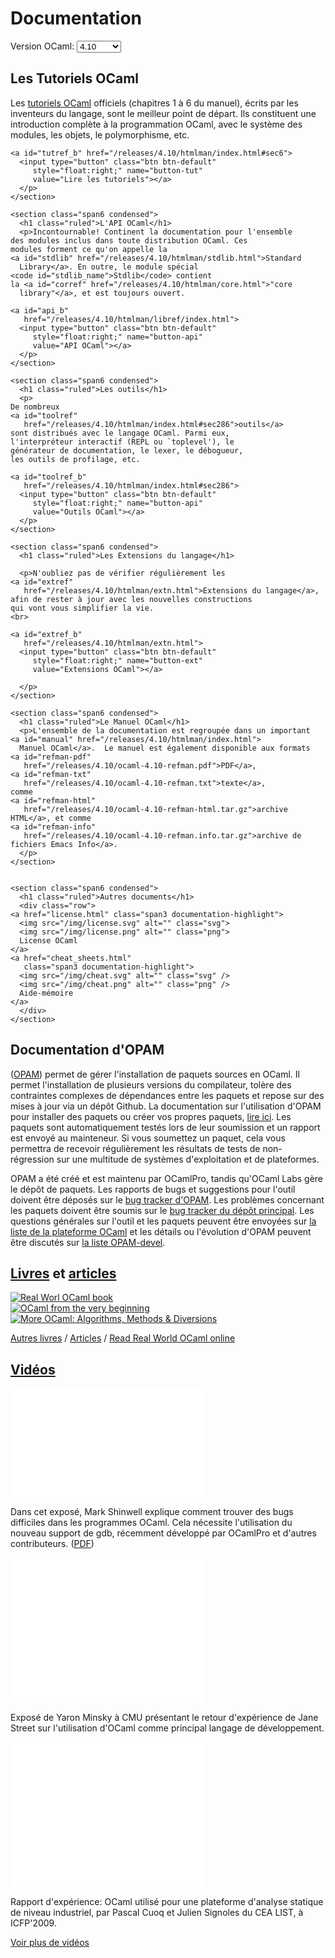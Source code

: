 <!-- ((! set title Docs !)) ((! set documentation !)) ((! set nobreadcrumb !)) -->

<div class="container">
  <h1>Documentation</h1>
  <div class="form-group">
    <form name="Versions">
      <label for="version-selector"
	     style="display:inline;">Version OCaml:</label>
      <select class="form-control" id="version-selector" name="selector"
	      style="width: 10ex;vertical-align: baseline;"
	      onChange="refresh()">
	<option>4.10</option>
      </select>
    </form>
  </div>

  <!-- this will fill-in the select above with all versions -->
  <script src="version_selector.js"></script>
  
  <div class="row">
    <section class="span6 condensed">
      <h1 class="ruled">Les Tutoriels OCaml</h1>
      <p>Les
	<a id="tutref"
	   href="/releases/4.10/htmlman/index.html#sec6">tutoriels OCaml</a>
	officiels (chapitres 1 à 6 du manuel), écrits par les
	inventeurs du langage, sont le meilleur point de
	départ. Ils constituent une introduction complète à la
	programmation OCaml, avec le système des modules, les
	objets, le polymorphisme, etc.

	<a id="tutref_b" href="/releases/4.10/htmlman/index.html#sec6">
	  <input type="button" class="btn btn-default"
		 style="float:right;" name="button-tut"
		 value="Lire les tutoriels"></a>
      </p>
    </section>

    <section class="span6 condensed">
      <h1 class="ruled">L'API OCaml</h1>
      <p>Incontournable! Continent la documentation pour l'ensemble
	des modules inclus dans toute distribution OCaml. Ces
	modules forment ce qu'on appelle la
	<a id="stdlib" href="/releases/4.10/htmlman/stdlib.html">Standard
	  Library</a>. En outre, le module spécial
	<code id="stdlib_name">Stdlib</code> contient
	la <a id="corref" href="/releases/4.10/htmlman/core.html">"core
	  library"</a>, et est toujours ouvert.

	<a id="api_b"
	   href="/releases/4.10/htmlman/libref/index.html">
	  <input type="button" class="btn btn-default"
		 style="float:right;" name="button-api"
		 value="API OCaml"></a>
      </p>
    </section>

    <section class="span6 condensed">
      <h1 class="ruled">Les outils</h1>
      <p>
	De nombreux
	<a id="toolref"
	   href="/releases/4.10/htmlman/index.html#sec286">outils</a>
	sont distribués avec le langage OCaml. Parmi eux,
	l'interpréteur interactif (REPL ou `toplevel'), le
	générateur de documentation, le lexer, le débogueur,
	les outils de profilage, etc.

	<a id="toolref_b"
	   href="/releases/4.10/htmlman/index.html#sec286">
	  <input type="button" class="btn btn-default"
		 style="float:right;" name="button-api"
		 value="Outils OCaml"></a>
      </p>
    </section>

    <section class="span6 condensed">
      <h1 class="ruled">Les Extensions du langage</h1>

      <p>N'oubliez pas de vérifier régulièrement les
	<a id="extref"
	   href="/releases/4.10/htmlman/extn.html">Extensions du langage</a>,
	afin de rester à jour avec les nouvelles constructions
	qui vont vous simplifier la vie.
	<br>

	<a id="extref_b"
	   href="/releases/4.10/htmlman/extn.html">
	  <input type="button" class="btn btn-default"
		 style="float:right;" name="button-ext"
		 value="Extensions OCaml"></a>

      </p>
    </section>

    <section class="span6 condensed">
      <h1 class="ruled">Le Manuel OCaml</h1>
      <p>L'ensemble de la documentation est regroupée dans un important
	<a id="manual" href="/releases/4.10/htmlman/index.html">
	  Manuel OCaml</a>.  Le manuel est également disponible aux formats
	<a id="refman-pdf"
	   href="/releases/4.10/ocaml-4.10-refman.pdf">PDF</a>,
	<a id="refman-txt"
	   href="/releases/4.10/ocaml-4.10-refman.txt">texte</a>,
	comme
	<a id="refman-html"
	   href="/releases/4.10/ocaml-4.10-refman-html.tar.gz">archive HTML</a>, et comme
	<a id="refman-info"
	   href="/releases/4.10/ocaml-4.10-refman.info.tar.gz">archive de fichiers Emacs Info</a>.
      </p>
    </section>


    <section class="span6 condensed">
      <h1 class="ruled">Autres documents</h1>
      <div class="row">
	<a href="license.html" class="span3 documentation-highlight">
	  <img src="/img/license.svg" alt="" class="svg">
	  <img src="/img/license.png" alt="" class="png">
	  License OCaml
	</a>
	<a href="cheat_sheets.html"
	   class="span3 documentation-highlight">
	  <img src="/img/cheat.svg" alt="" class="svg" />
	  <img src="/img/cheat.png" alt="" class="png" />
	  Aide-mémoire
	</a>
      </div>
    </section>
  </div>



  <div class="row">
    <section class="span6 condensed">
      <h1 class="ruled">Documentation d'OPAM</h1>
      <p>(<a href="https://opam.ocaml.org">OPAM</a>) permet de gérer l'installation de paquets sources en OCaml. Il permet l'installation de plusieurs versions du compilateur, tolère des contraintes complexes de dépendances entre les paquets et repose sur des mises à jour via un dépôt Github. La documentation sur l'utilisation d'OPAM pour installer des paquets ou créer vos propres paquets, <a href="https://opam.ocaml.org/doc/Install.html">lire ici</a>. Les paquets sont automatiquement testés lors de leur soumission et un rapport est envoyé au mainteneur. Si vous soumettez un paquet, cela vous permettra de recevoir régulièrement les résultats de tests de non-régression sur une multitude de systèmes d'exploitation et de plateformes.</p>
      <p>OPAM a été créé et est maintenu par OCamlPro, tandis qu'OCaml Labs gère le dépôt de paquets. Les rapports de bugs et suggestions pour l'outil doivent être déposés sur le <a href="https://github.com/OCaml/opam/issues">bug tracker d'OPAM</a>. Les problèmes concernant les paquets doivent être soumis sur le <a href="https://github.com/OCaml/opam-repository/issues">bug tracker du dépôt principal</a>. Les questions générales sur l'outil et les paquets peuvent être envoyées sur <a href="http://lists.ocaml.org/listinfo/platform">la liste de la plateforme OCaml</a> et les détails ou l'évolution d'OPAM peuvent être discutés sur <a href="http://lists.ocaml.org/listinfo/opam-devel">la liste OPAM-devel</a>.</p>
    </section>
    <section class="span6 condensed">
      <h1 class="ruled"><a href="/learn/books.html">Livres</a> et <a href="/docs/papers.html">articles</a></h1>
      <div class="row">
	<div class="span2 documentation-book">
	  <a href="https://realworldocaml.org">
	    <img src="/img/real-world-ocaml.jpg" alt="Real Worl OCaml book">
	  </a>
	</div>
	<div class="span2 documentation-book">
	  <a href="http://ocaml-book.com">
	    <img src="/img/OCaml_from_beginning.png" alt="OCaml from the very beginning">
	  </a>
	</div>
	<div class="span2 documentation-book">
	  <a href="http://ocaml-book.com/more-ocaml-algorithms-methods-diversions/">
	    <img src="/img/more-ocaml-300-376.png" alt="More OCaml: Algorithms, Methods &amp; Diversions">
	  </a>
	</div>
      </div>
      <footer>
	<p><a href="/learn/books.html">Autres livres</a> / <a href="/docs/papers.html">Articles</a> / <a href="https://realworldocaml.org">Read Real World OCaml online</a></p>
      </footer>
    </section>

  </div>
  <div class="row">
    <section class="span12 condensed">
      <h1 class="ruled"><a href="/community/media.html">Vidéos</a></h1>
      <div class="row">
        <div class="span4">
          <p class="documentation-video">
	    <iframe width="310" height="175" src="//www.youtube.com/embed/NF2WpWnB-nk?feature=player_detailpage" frameborder="0" allowfullscreen></iframe>
          </p>
          <p>Dans cet exposé, Mark Shinwell explique comment
	    trouver des bugs difficiles dans les programmes OCaml.
	    Cela nécessite l'utilisation du nouveau support de gdb,
	    récemment développé par OCamlPro et d'autres contributeurs.
	    (<a href="http://oud.ocaml.org/2012/slides/oud2012-paper5-slides.pdf"
	     >PDF</a>)</p>
        </div>
        <div class="span4">
          <p class="documentation-video">
            <iframe src="//player.vimeo.com/video/14317442?portrait=0&amp;color=ff9933" width="310" height="233" frameborder="0" webkitallowfullscreen mozallowfullscreen allowfullscreen></iframe>
          </p>
          <p>Exposé de Yaron Minsky à CMU présentant
	    le retour d'expérience de Jane Street sur l'utilisation d'OCaml comme
	    principal langage de développement.</p>
        </div>
        <div class="span4">
          <p class="documentation-video">
            <iframe src="//player.vimeo.com/video/6652523?portrait=0&amp;color=ff9933" width="310" height="233" frameborder="0" webkitallowfullscreen mozallowfullscreen allowfullscreen></iframe>
          </p>
          <p>Rapport d'expérience: OCaml utilisé pour une
	    plateforme d'analyse statique de niveau industriel, par
            Pascal Cuoq et Julien Signoles du CEA LIST, à ICFP'2009.</p>
        </div>
      </div>
      <footer>
        <p><a href="/community/media.html">Voir plus de vidéos</a></p>
      </footer>
    </section>
  </div>
</div>
